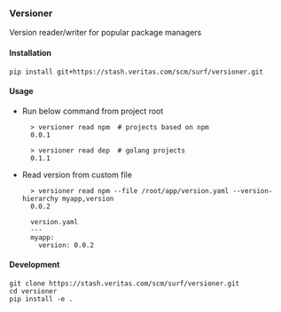 ### Versioner
Version reader/writer for popular package managers


#### Installation

    pip install git+https://stash.veritas.com/scm/surf/versioner.git


#### Usage
- Run below command from project root

        > versioner read npm  # projects based on npm
        0.0.1

        > versioner read dep  # golang projects
        0.1.1

- Read version from custom file

        > versioner read npm --file /root/app/version.yaml --version-hierarchy myapp,version
        0.0.2

        version.yaml
        ---
        myapp:
          version: 0.0.2


#### Development

    git clone https://stash.veritas.com/scm/surf/versioner.git
    cd versioner
    pip install -e .
